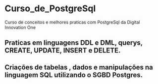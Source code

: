 # Curso_de_PostgreSql
Curso de conceitos e melhores praticas com PostgreSql da Digital Innovation One
## Praticas em linguagens DDL e DML, querys, CREATE, UPDATE, INSERT e DELETE.
## Criações de tabelas , dados e manipulações na linguagem SQL utilizando o SGBD Postgres.
